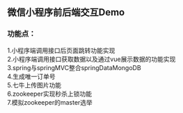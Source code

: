 ## 微信小程序前后端交互Demo<br>
### 功能点：<br>
1.小程序端调用接口后页面跳转功能实现<br>
2.小程序端调用接口获取数据以及通过vue展示数据的功能实现<br>
3.spring与springMVC整合springDataMongoDB<br>
4.生成唯一订单号<br>
5.七牛上传图片功能<br>
6.zookeeper实现秒杀上锁功能<br>
7.模拟zookeeper的master选举<br>
